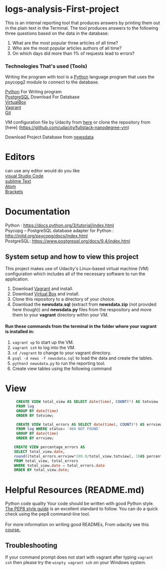 # logs-analysis-First-project
This is an internal reporting tool that produces answers by printing them out in the plain text in the Terminal. The tool produces answers to the following three questions based on the data in the database:

1) What are the most popular three articles of all time? 
2) Who are the most popular articles authors of all time? 
3) On which days did more than 1% of requests lead to errors? 

### Technologies That's used (Tools)
Writing the program with  tool is a [Python](https://www.python.org/downloads/release/python-361/) language program that uses the psycopg2 module to connect to the database. 

[Python](https://www.python.org/downloads/release/python-361/) For Writing program<br>
[PostgreSQL](https://www.postgresql.org/download/) Download For Database <br>
[VirtualBox](https://www.virtualbox.org/wiki/Downloads)<br>
[Vagrant](https://www.vagrantup.com/downloads.html)<br>
[Git](https://git-scm.com/downloads) <br>

VM configuration file by Udacity from [here](https://d17h27t6h515a5.cloudfront.net/topher/2017/May/59125904_fsnd-virtual-machine/fsnd-virtual-machine.zip) or clone the repository from [here] (https://github.com/udacity/fullstack-nanodegree-vm)<br>

Download Project Database from [newsdata](https://d17h27t6h515a5.cloudfront.net/topher/2016/August/57b5f748_newsdata/newsdata.zip)
 
 # Editors
   can use any editor would do you like <br>
 [visual Studio Code](https://code.visualstudio.com/download)<br>
 [sublime Text](https://www.sublimetext.com/2)<br>
 [Atom](https://atom.io/)<br>
 [Brackets](http://brackets.io/)<br>
 
 

# Documentation <br>
Python : https://docs.python.org/3/tutorial/index.html<br>
Psycopg – PostgreSQL database adapter for Python : http://initd.org/psycopg/docs/index.html <br>
PostgreSQL: https://www.postgresql.org/docs/9.4/index.html<br>

## System setup and how to view this project
This project makes use of Udacity's Linux-based virtual machine (VM) configuration which includes all of the necessary software to run the application.
1. Download [Vagrant](https://www.vagrantup.com/) and install.
2. Download [Virtual Box](https://www.virtualbox.org/) and install. 
3. Clone this repository to a directory of your choice.
4. Download the **newsdata.sql** (extract from **newsdata.zip** (not provided here though)) and **newsdata.py** files from the respository and move them to your **vagrant** directory within your VM.

#### Run these commands from the terminal in the folder where your vagrant is installed in: 
1. ```vagrant up``` to start up the VM.
2. ```vagrant ssh``` to log into the VM.
3. ```cd /vagrant``` to change to your vagrant directory.
4. ```psql -d news -f newsdata.sql``` to load the data and create the tables.
5. ```python3 newsdata.py``` to run the reporting tool.
6. Create view tables using the following command 

# View 
``` sql 
     CREATE VIEW total_view AS SELECT date(time), COUNT(*) AS totview
     FROM log 
     GROUP BY date(time) 
     ORDER BY totview;
```


``` sql 
     CREATE VIEW total_errors AS SELECT date(time), COUNT(*) AS errview
     FROM log WHERE status= '404 NOT FOUND' 
     GROUP BY date(time) 
     ORDER BY errview;
```
``` sql 
    CREATE VIEW percentage_errors AS
    SELECT total_view.date, 
    round((total_errors.errview*100.0/total_view.totview), 3)AS percentage
    FROM total_view, total_errors
    WHERE total_view.date = total_errors.date
    ORDER BY total_view.date;
``` 


# Helpful Resources (README.md)
Python code quality
Your code should be written with good Python style. [The PEP8 style guide](https://www.python.org/dev/peps/pep-0008/) is an excellent standard to follow. You can do a quick check using the pep8 command-line tool.<br>
<br>
For more information on writing good READMEs, From udacity see this [course.](https://classroom.udacity.com/courses/ud777)

##  Troubleshooting
If your command prompt does not start with vagrant after typing `vagrant ssh` then please try the `winpty vagrant ssh` on your Windows system.
